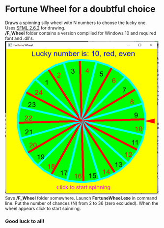 <H1>Fortune Wheel for a doubtful choice</H1>
Draws a spinning silly wheel witn N numbers to choose the lucky one.<BR>
Uses <A href="https://www.sfml-dev.org/download/">SFML 2.6.2</A> for drawing.<BR>
<B>/F_Wheel</B> folder contains a version compilled for Windows 10 and required font and .dll's.</BR>
<img src="f_wheel.png" width="500" height="500" >
Save <B>/F_Wheel</B> folder somewhere. Launch <B>FortuneWheel.exe</B> in command line. Put the number of chances (N) from 2 to 36 (zero excluded). 
When the wheel appears click to start spinning.<BR>
<H3>Good luck to all!</H3>
